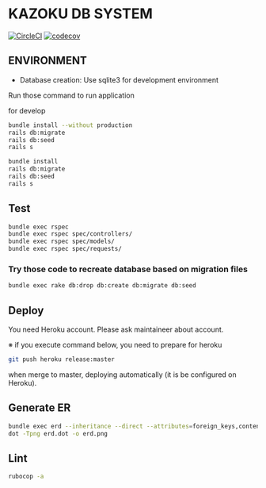 # KAZOKU DB SYSTEM

[![CircleCI](https://circleci.com/gh/manma-co/kazoku-db-system.svg?style=svg)](https://circleci.com/gh/manma-co/kazoku-db-system)
[![codecov](https://codecov.io/gh/manma-co/kazoku-db-system/branch/master/graph/badge.svg)](https://codecov.io/gh/manma-co/kazoku-db-system)

## ENVIRONMENT

- Database creation: Use sqlite3 for development environment

Run those command to run application


for develop
```bash
bundle install --without production
rails db:migrate
rails db:seed
rails s
```

```bash
bundle install
rails db:migrate
rails db:seed
rails s
```

## Test

```bash
bundle exec rspec
bundle exec rspec spec/controllers/
bundle exec rspec spec/models/
bundle exec rspec spec/requests/
```

### Try those code to recreate database based on migration files

```bash
bundle exec rake db:drop db:create db:migrate db:seed
```

## Deploy

You need Heroku account. Please ask maintaineer about account.

※ if you execute command below, you need to prepare for heroku

```bash
git push heroku release:master
```

when merge to master, deploying automatically (it is be configured on Heroku).

## Generate ER

```bash
bundle exec erd --inheritance --direct --attributes=foreign_keys,content --filetype=dot
dot -Tpng erd.dot -o erd.png
```

## Lint

```bash
rubocop -a
```
